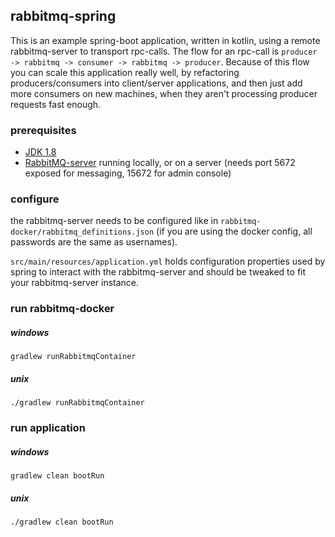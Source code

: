 ## rabbitmq-spring

This is an example spring-boot application, written in kotlin, using a remote rabbitmq-server to transport rpc-calls.
The flow for an rpc-call is `producer -> rabbitmq -> consumer -> rabbitmq -> producer`.
Because of this flow you can scale this application really well, by refactoring producers/consumers into client/server applications,
and then just add more consumers on new machines, when they aren't processing producer requests fast enough.

### prerequisites

* [JDK 1.8](http://www.oracle.com/technetwork/java/javase/downloads/jdk8-downloads-2133151.html)
* [RabbitMQ-server](https://www.rabbitmq.com/#getstarted) running locally, or on a server
(needs port 5672 exposed for messaging, 15672 for admin console)

### configure

the rabbitmq-server needs to be configured like in `rabbitmq-docker/rabbitmq_definitions.json`
(if you are using the docker config, all passwords are the same as usernames).

`src/main/resources/application.yml` holds configuration properties used by spring to interact with the rabbitmq-server
and should be tweaked to fit your rabbitmq-server instance.

### run rabbitmq-docker

##### windows

`gradlew runRabbitmqContainer`

##### unix

`./gradlew runRabbitmqContainer`

### run application

##### windows

`gradlew clean bootRun`

##### unix

`./gradlew clean bootRun`